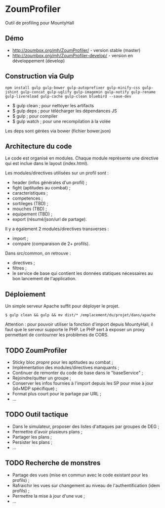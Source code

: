ZoumProfiler
============

Outil de profiling pour MountyHall


Démo
----

- http://zoumbox.org/mh/ZoumProfiler/ - version stable (master)
- http://zoumbox.org/mh/ZoumProfiler-develop/ - version en développement (develop)


Construction via Gulp
---------------------

    npm install gulp gulp-bower gulp-autoprefixer gulp-minify-css gulp-jshint gulp-concat gulp-uglify gulp-imagemin gulp-notify gulp-rename gulp-livereload gulp-cache gulp-clean bluebird --save-dev

- $ gulp clean ; pour nettoyer les artifacts
- $ gulp deps ; pour télécharger les dépendances JS
- $ gulp ; pour compiler
- $ gulp watch ; pour une recompilation à la volée

Les deps sont gérées via bower (fichier bower.json)


Architecture du code
--------------------

Le code est organisé en modules. Chaque module représente une directive qui est inclue dans le layout (index.html).

Les modules/directives utilisées sur un profil sont :

- header (infos générales d'un profil) ;
- fight (aptitudes au combat) ;
- caracteristiques ;
- competences ;
- sortileges (TBD) ;
- mouches (TBD) ;
- equipement (TBD) ;
- export (résumé/json/url de partage).

Il y a également 2 modules/directives transverses :

- import ;
- compare (comparaison de 2+ profils).

Dans src/common, on retrouve :

- directives ;
- filtres ;
- le service de base qui contient les données statiques nécessaires au bon lancement de l'application.

Déploiement
-----------

Un simple serveur Apache suffit pour déployer le projet.

    $ gulp clean && gulp && mv dist/* /emplacement/du/projet/dans/apache

Attention : pour pouvoir utiliser la fonction d'import depuis MountyHall, il faut que le serveur supporte le PHP.
Le PHP sert à exposer un proxy permettant de contourner les problèmes de CORS.


TODO ZoumProfiler
-----------------

- Sticky bloc *propre* pour les aptitudes au combat ;
- Implémentation des modules/directives manquants ;
- Continuer de remonter du code de base dans le "baseService" ;
- Rejoindre/quitter un groupe ;
- Conserver les infos fournies à l'import depuis les SP pour mise à jour (id+MDP spécifique) ;
- Format plus court pour le partage par URL ;
- ...

TODO Outil tactique
-------------------

- Dans le simulateur, proposer des listes d'attaques par groupes de DEG ;
- Permettre d'avoir plusieurs plans ;
- Partager les plans ;
- Persister les plans ;
- ...

TODO Recherche de monstres
--------------------------

- Partage des vues (mise en commun avec le code existant pour les profils) ;
- Rafraichir les vues sur changement au niveau de l'authentification (idem profils) ;
- Permettre la mise à jour d'une vue ;
- ...
